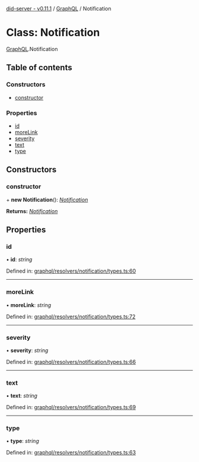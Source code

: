 [did-server - v0.11.1](../README.md) / [GraphQL](../modules/graphql.md) / Notification

# Class: Notification

[GraphQL](../modules/graphql.md).Notification

## Table of contents

### Constructors

- [constructor](graphql.notification.md#constructor)

### Properties

- [id](graphql.notification.md#id)
- [moreLink](graphql.notification.md#morelink)
- [severity](graphql.notification.md#severity)
- [text](graphql.notification.md#text)
- [type](graphql.notification.md#type)

## Constructors

### constructor

\+ **new Notification**(): [*Notification*](graphql.notification.md)

**Returns:** [*Notification*](graphql.notification.md)

## Properties

### id

• **id**: *string*

Defined in: [graphql/resolvers/notification/types.ts:60](https://github.com/Puzzlepart/did/blob/dev/server/graphql/resolvers/notification/types.ts#L60)

___

### moreLink

• **moreLink**: *string*

Defined in: [graphql/resolvers/notification/types.ts:72](https://github.com/Puzzlepart/did/blob/dev/server/graphql/resolvers/notification/types.ts#L72)

___

### severity

• **severity**: *string*

Defined in: [graphql/resolvers/notification/types.ts:66](https://github.com/Puzzlepart/did/blob/dev/server/graphql/resolvers/notification/types.ts#L66)

___

### text

• **text**: *string*

Defined in: [graphql/resolvers/notification/types.ts:69](https://github.com/Puzzlepart/did/blob/dev/server/graphql/resolvers/notification/types.ts#L69)

___

### type

• **type**: *string*

Defined in: [graphql/resolvers/notification/types.ts:63](https://github.com/Puzzlepart/did/blob/dev/server/graphql/resolvers/notification/types.ts#L63)
